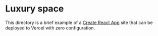 # Luxury space

This directory is a brief example of a [Create React App](https://github.com/facebook/create-react-app) site that can be deployed to Vercel with zero configuration.
